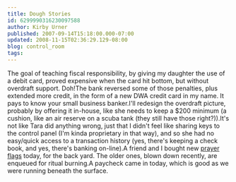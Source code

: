 ```yaml
---
title: Dough Stories
id: 6299990316230097588
author: Kirby Urner
published: 2007-09-14T15:18:00.000-07:00
updated: 2008-11-15T02:36:29.129-08:00
blog: control_room
tags: 
---
```


[](https://blogger.googleusercontent.com/img/b/R29vZ2xl/AVvXsEg2REEC7ZBxFgzHDRA2cLGN-WE31VJVygH3sqer2w_wUrUQ3kvU3hfjR0UgVeUOYR6wyVOQs7vUXuyaG4j01msmDOtZnlWYUOU33zWRfF1GphMJTyyhD7C5F7XOWMzvzfr02cFu/s1600-h/PC210140.JPG)The goal of teaching fiscal responsibility, by giving my daughter the use of a debit card, proved expensive when the card hit bottom, but without overdraft support. Doh!The bank reversed some of those penalties, plus extended more credit, in the form of a new DWA credit card in my name.  It pays to know your small business banker.I'll redesign the overdraft picture, probably by offering it in-house, like she needs to keep a $200 minimum (a cushion, like an air reserve on a scuba tank (they still have those right?)).It's not like Tara did anything wrong, just that I didn't feel like sharing keys to the control panel (I'm kinda proprietary in that way), and so she had no easy/quick access to a transaction history (yes, there's keeping a check book, and yes, there's banking on-line).A friend and I bought new [prayer flags](http://worldgame.blogspot.com/2006/10/day-for-prayer.html) today, for the back yard.  The older ones, blown down recently, are enqueued for ritual burning.A paycheck came in today, which is good as we were running beneath the surface.